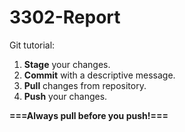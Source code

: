 # 3302-Report

Git tutorial:
1. **Stage** your changes.
2. **Commit** with a descriptive message.
3. **Pull** changes from repository.
4. **Push** your changes.

**===Always pull before you push!===**
